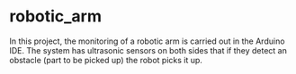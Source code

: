 # robotic_arm
In this project, the monitoring of a robotic arm is carried out in the Arduino IDE. The system has ultrasonic sensors on both sides that if they detect an obstacle (part to be picked up) the robot picks it up.
